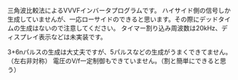 三角波比較法によるVVVFインバータプログラムです。
ハイサイド側の信号しか生成していませんが、一応ローサイドのできると思います。その際にデッドタイムの生成はないので注意してください。
タイマー割り込み周波数は20kHz、ディスプレイ表示などは未実装です。

3+6nパルスの生成は大丈夫ですが、5パルスなどの生成がうまくできてません。（左右非対称）
電圧のV/f一定制御もできていません。（割と簡単にできると思う）
